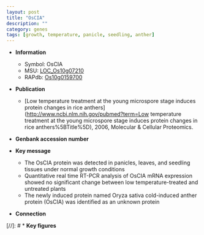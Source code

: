 ```yaml
---
layout: post
title: "OsCIA"
description: ""
category: genes
tags: [growth, temperature, panicle, seedling, anther]
---
```


* **Information**  
    + Symbol: OsCIA  
    + MSU: [LOC_Os10g07210](http://rice.uga.edu/cgi-bin/ORF_infopage.cgi?orf=LOC_Os10g07210)  
    + RAPdb: [Os10g0159700](https://rapdb.dna.affrc.go.jp/locus/?name=Os10g0159700)  

* **Publication**  
    + [Low temperature treatment at the young microspore stage induces protein changes in rice anthers](http://www.ncbi.nlm.nih.gov/pubmed?term=Low temperature treatment at the young microspore stage induces protein changes in rice anthers%5BTitle%5D), 2006, Molecular & Cellular Proteomics.

* **Genbank accession number**  

* **Key message**  
    + The OsCIA protein was detected in panicles, leaves, and seedling tissues under normal growth conditions
    + Quantitative real time RT-PCR analysis of OsCIA mRNA expression showed no significant change between low temperature-treated and untreated plants
    + The newly induced protein named Oryza sativa cold-induced anther protein (OsCIA) was identified as an unknown protein

* **Connection**  

[//]: # * **Key figures**  


